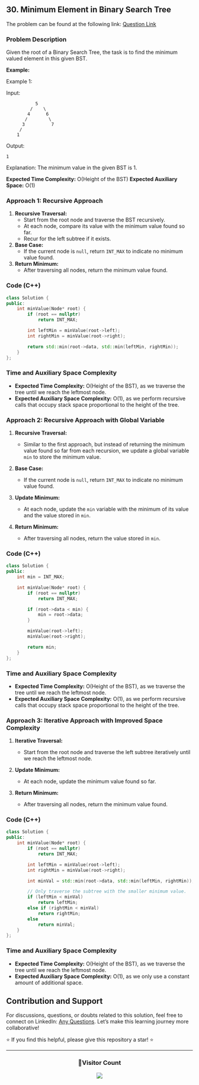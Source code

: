 ## 30. Minimum Element in Binary Search Tree

The problem can be found at the following link: [Question Link](https://www.geeksforgeeks.org/problems/minimum-element-in-bst/1)

### Problem Description

Given the root of a Binary Search Tree, the task is to find the minimum valued element in this given BST.

**Example:**

Example 1:

Input:

```
           5
         /    \
        4      6
       /        \
      3          7
     /
    1
```

Output:

```
1
```

Explanation:
The minimum value in the given BST is 1.

**Expected Time Complexity:** O(Height of the BST)
**Expected Auxiliary Space:** O(1)

### Approach 1: Recursive Approach

1. **Recursive Traversal:**
   - Start from the root node and traverse the BST recursively.
   - At each node, compare its value with the minimum value found so far.
   - Recur for the left subtree if it exists.
2. **Base Case:**
   - If the current node is `null`, return `INT_MAX` to indicate no minimum value found.
3. **Return Minimum:**
   - After traversing all nodes, return the minimum value found.

### Code (C++)

```cpp
class Solution {
public:
    int minValue(Node* root) {
        if (root == nullptr)
            return INT_MAX;

        int leftMin = minValue(root->left);
        int rightMin = minValue(root->right);

        return std::min(root->data, std::min(leftMin, rightMin));
    }
};
```

### Time and Auxiliary Space Complexity

- **Expected Time Complexity:** O(Height of the BST), as we traverse the tree until we reach the leftmost node.
- **Expected Auxiliary Space Complexity:** O(1), as we perform recursive calls that occupy stack space proportional to the height of the tree.

### Approach 2: Recursive Approach with Global Variable

1. **Recursive Traversal:**

   - Similar to the first approach, but instead of returning the minimum value found so far from each recursion, we update a global variable `min` to store the minimum value.

2. **Base Case:**
   - If the current node is `null`, return `INT_MAX` to indicate no minimum value found.
3. **Update Minimum:**
   - At each node, update the `min` variable with the minimum of its value and the value stored in `min`.
4. **Return Minimum:**
   - After traversing all nodes, return the value stored in `min`.

### Code (C++)

```cpp
class Solution {
public:
    int min = INT_MAX;

    int minValue(Node* root) {
        if (root == nullptr)
            return INT_MAX;

        if (root->data < min) {
            min = root->data;
        }

        minValue(root->left);
        minValue(root->right);

        return min;
    }
};
```

### Time and Auxiliary Space Complexity

- **Expected Time Complexity:** O(Height of the BST), as we traverse the tree until we reach the leftmost node.
- **Expected Auxiliary Space Complexity:** O(1), as we perform recursive calls that occupy stack space proportional to the height of the tree.

### Approach 3: Iterative Approach with Improved Space Complexity

1. **Iterative Traversal:**

   - Start from the root node and traverse the left subtree iteratively until we reach the leftmost node.

2. **Update Minimum:**

   - At each node, update the minimum value found so far.

3. **Return Minimum:**
   - After traversing all nodes, return the minimum value found.

### Code (C++)

```cpp
class Solution {
public:
    int minValue(Node* root) {
        if (root == nullptr)
            return INT_MAX;

        int leftMin = minValue(root->left);
        int rightMin = minValue(root->right);

        int minVal = std::min(root->data, std::min(leftMin, rightMin));

        // Only traverse the subtree with the smaller minimum value.
        if (leftMin < minVal)
            return leftMin;
        else if (rightMin < minVal)
            return rightMin;
        else
            return minVal;
    }
};
```

### Time and Auxiliary Space Complexity

- **Expected Time Complexity:** O(Height of the BST), as we traverse the tree until we reach the leftmost node.
- **Expected Auxiliary Space Complexity:** O(1), as we only use a constant amount of additional space.

## Contribution and Support

For discussions, questions, or doubts related to this solution, feel free to connect on LinkedIn: [Any Questions](https://www.linkedin.com/in/patel-hetkumar-sandipbhai-8b110525a/). Let’s make this learning journey more collaborative!

⭐ If you find this helpful, please give this repository a star! ⭐

---

<div align="center">
  <h3><b>📍Visitor Count</b></h3>
</div>

<p align="center">
  <img src="https://visitor-badge.laobi.icu/badge?page_id=Hunterdii.GeeksforGeeks-POTD" />
</p>
